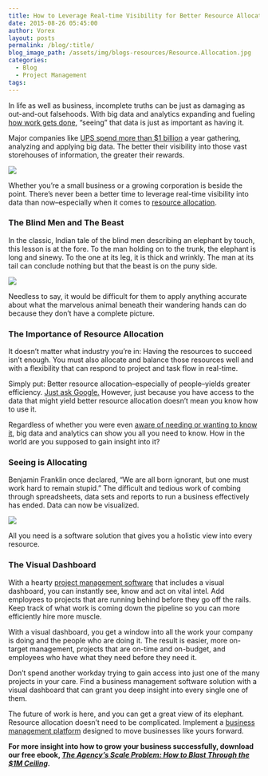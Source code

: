 ```yaml
---
title: How to Leverage Real-time Visibility for Better Resource Allocation
date: 2015-08-26 05:45:00
author: Vorex
layout: posts
permalink: /blog/:title/
blog_image_path: /assets/img/blogs-resources/Resource.Allocation.jpg
categories:
  - Blog
  - Project Management
tags:  
---
```



In life as well as business, incomplete truths can be just as damaging as out-and-out falsehoods. With big data and analytics expanding and fueling [how work gets done](http://www.wsj.com/articles/data-is-the-new-middle-manager-1429478017), “seeing” that data is just as important as having it.

Major companies like [UPS spend more than $1 billion](https://datafloq.com/read/ups-spends-1-billion-big-data-annually/273) a year gathering, analyzing and applying big data. The better their visibility into those vast storehouses of information, the greater their rewards.

![](http://media.giphy.com/media/YdaiVlinrbysU/giphy.gif)

Whether you’re a small business or a growing corporation is beside the point. There’s never been a better time to leverage real-time visibility into data than now–especially when it comes to [resource allocation](http://www.vorex.com/your-shorthand-guide-to-better-resource-allocation/).

### The Blind Men and The Beast

In the classic, Indian tale of the blind men describing an elephant by touch, this lesson is at the fore. To the man holding on to the trunk, the elephant is long and sinewy. To the one at its leg, it is thick and wrinkly. The man at its tail can conclude nothing but that the beast is on the puny side.

![](https://media.giphy.com/media/uvz0EGso3f6G4/giphy.gif)

Needless to say, it would be difficult for them to apply anything accurate about what the marvelous animal beneath their wandering hands can do because they don’t have a complete picture.

### The Importance of Resource Allocation

It doesn’t matter what industry you’re in: Having the resources to succeed isn’t enough. You must also allocate and balance those resources well and with a flexibility that can respond to project and task flow in real-time.

Simply put: Better resource allocation–especially of people–yields greater efficiency. [Just ask Google.](http://www.eremedia.com/tlnt/how-google-is-using-people-analytics-to-completely-reinvent-hr/) However, just because you have access to the data that might yield better resource allocation doesn’t mean you know how to use it.

Regardless of whether you were even [aware of needing or wanting to know it](http://www.nytimes.com/2015/04/07/upshot/if-algorithms-know-all-how-much-should-humans-help.html?_r=0&amp;abt=0002&amp;abg=0), big data and analytics can show you all you need to know. How in the world are you supposed to gain insight into it?

### Seeing is Allocating

Benjamin Franklin once declared, “We are all born ignorant, but one must work hard to remain stupid.” The difficult and tedious work of combing through spreadsheets, data sets and reports to run a business effectively has ended. Data can now be visualized.

![](https://media.giphy.com/media/25HmhQEe4hg7m/giphy.gif)

All you need is a software solution that gives you a holistic view into every resource.

### The Visual Dashboard

With a hearty [project management software](http://www.vorex.com/product/online-project-management/) that includes a visual dashboard, you can instantly see, know and act on vital intel. Add employees to projects that are running behind before they go off the rails. Keep track of what work is coming down the pipeline so you can more efficiently hire more muscle.

With a visual dashboard, you get a window into all the work your company is doing and the people who are doing it. The result is easier, more on-target management, projects that are on-time and on-budget, and employees who have what they need before they need it.

Don’t spend another workday trying to gain access into just one of the many projects in your care. Find a business management software solution with a visual dashboard that can grant you deep insight into every single one of them.

The future of work is here, and you can get a great view of its elephant. Resource allocation doesn’t need to be complicated. Implement a [business management platform](http://www.vorex.com/product/resource-allocation/) designed to move businesses like yours forward.

**For more insight into how to grow your business successfully, download our free ebook, *[The Agency’s Scale Problem: How to Blast Through the $1M Ceiling](http://vorex.hs-sites.com/agency-scale-ebook?__hstc=100746398.b2843db0333d5242d1d7cad84e1e93d1.1428948442272.1440188870903.1440441617559.67&amp;__hssc=100746398.4.1440441617559&amp;__hsfp=3983076714).***
